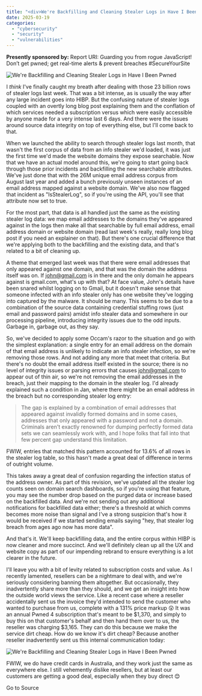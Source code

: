 ```yaml
---
title: "<div>We're Backfilling and Cleaning Stealer Logs in Have I Been Pwned</div>"
date: 2025-03-19
categories: 
  - "cybersecurity"
  - "security"
  - "vulnerabilities"
---
```


**Presently sponsored by:** Report URI: Guarding you from rogue JavaScript! Don’t get pwned; get real-time alerts & prevent breaches #SecureYourSite

![We're Backfilling and Cleaning Stealer Logs in Have I Been Pwned](https://www.troyhunt.com/content/images/2025/03/cad82615-cc8e-466b-b07c-e67d02ebb501.webp)

I _think_ I've finally caught my breath after dealing with those 23 billion rows of stealer logs last week. That was a bit intense, as is usually the way after any large incident goes into HIBP. But the confusing nature of stealer logs coupled with an overtly long blog post explaining them and the conflation of which services needed a subscription versus which were easily accessible by anyone made for a very intense last 6 days. And there were the issues around source data integrity on top of everything else, but I'll come back to that.

When we launched the ability to search through stealer logs last month, that wasn't the first corpus of data from an info stealer we'd loaded, it was just the first time we'd made the website domains they expose searchable. Now that we have an actual model around this, we're going to start going back through those prior incidents and backfilling the new searchable attributes. We've just done that with the 26M unique email address corpus from August last year and added a bunch previously unseen instances of an email address mapped against a website domain. We've also now flagged that incident as "IsStealerLog", so if you're using the API, you'll see that attribute now set to true.

For the most part, that data is all handled just the same as the existing stealer log data: we map email addresses to the domains they've appeared against in the logs then make all that searchable by full email address, email address domain or website domain (read last week's really, really long blog post if you need an explainer on that). But there's one crucial difference that we're applying both to the backfilling and the existing data, and that's related to a bit of cleaning up.

A theme that emerged last week was that there were email addresses that only appeared against one domain, and that was the domain the address itself was on. If john@gmail.com is in there and the only domain he appears against is gmail.com, what's up with that? At face value, John's details have been snared whilst logging on to Gmail, but it doesn't make sense that someone infected with an info stealer only has one website they've logging into captured by the malware. It should be many. This seems to be due to a combination of the source data containing credential stuffing rows (just email and password pairs) amidst info stealer data and somewhere in our processing pipeline, introducing integrity issues due to the odd inputs. Garbage in, garbage out, as they say.

So, we've decided to apply some Occam's razor to the situation and go with the simplest explanation: a single entry for an email address on the domain of that email address is unlikely to indicate an info stealer infection, so we're removing those rows. And not adding any more that meet that criteria. But there's no doubt the email address itself existed in the source; there is no level of integrity issues or parsing errors that causes john@gmail.com to appear out of thin air, so we're not removing the email addresses in the breach, just their mapping to the domain in the stealer log. I'd already explained such a condition in Jan, where there might be an email address in the breach but no corresponding stealer log entry:

> The gap is explained by a combination of email addresses that appeared against invalidly formed domains and in some cases, addresses that only appeared with a password and not a domain. Criminals aren't exactly renowned for dumping perfectly formed data sets we can seamlessly work with, and I hope folks that fall into that few percent gap understand this limitation.

FWIW, entries that matched this pattern accounted for 13.6% of all rows in the stealer log table, so this hasn't made a great deal of difference in terms of outright volume.

This takes away a great deal of confusion regarding the infection status of the address owner. As part of this revision, we've updated all the stealer log counts seen on domain search dashboards, so if you're using that feature, you may see the number drop based on the purged data or increase based on the backfilled data. And we're not sending out any additional notifications for backfilled data either; there's a threshold at which comms becomes more noise than signal and I've a strong suspicion that's how it would be received if we started sending emails saying "hey, that stealer log breach from ages ago now has more data".

And that's it. We'll keep backfilling data, and the entire corpus within HIBP is now cleaner and more succinct. And we'll definitely clean up all the UX and website copy as part of our impending rebrand to ensure everything is a lot clearer in the future.

I'll leave you with a bit of levity related to subscription costs and value. As I recently lamented, resellers can be a nightmare to deal with, and we're seriously considering banning them altogether. But occasionally, they inadvertently share more than they should, and we get an insight into how the outside world views the service. Like a recent case where a reseller accidentally sent us the invoice they'd intended to send the customer who wanted to purchase from us, complete with a 131% price markup 😲 It was an annual Pwned 4 subscription that's meant to be $1,370, and simply to buy this on that customer's behalf and then hand them over to us, the reseller was charging $3,165. They can do this because we make the service dirt cheap. How do we know it's dirt cheap? Because another reseller inadvertently sent us this internal communication today:

![We're Backfilling and Cleaning Stealer Logs in Have I Been Pwned](https://www.troyhunt.com/content/images/2025/03/image-1.png)

FWIW, we do have credit cards in Australia, and they work just the same as everywhere else. I still vehemently dislike resellers, but at least our customers are getting a good deal, especially when they buy direct 😊

Go to Source
